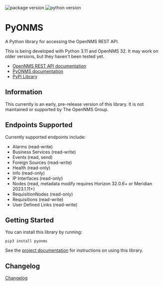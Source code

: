 ![package version](https://img.shields.io/pypi/v/pyonms)
![python version](https://img.shields.io/pypi/pyversions/pyonms)

# PyONMS

A Python library for accessing the OpenNMS REST API.

This is being developed with Python 3.11 and OpenNMS 32.
It may work on older versions, but they haven't been tested yet.

- [OpenNMS REST API documentation](https://docs.opennms.com/horizon/31/development/rest/rest-api.html)
- [PyONMS documentation](https://mmahacek.github.io/PyONMS/)
- [PyPi Library](https://pypi.org/project/pyonms/)

## Information

This currently is an early, pre-release version of this library.
It is not maintained or supported by The OpenNMS Group.


## Endpoints Supported

Currently supported endpoints include:

* Alarms (read-write)
* Business Services (read-write)
* Events (read, send)
* Foreign Sources (read-write)
* Health (read-only)
* Info (read-only)
* IP Interfaces (read-only)
* Nodes (read, metadata modify requires Horizon 32.0.6+ or Meridian 2023.1.11+)
* RequisitionNodes (read-only)
* Requisitions (read-write)
* User Defined Links (read-write)

## Getting Started

You can install this library by running:

```
pip3 install pyonms
```

See the [project documentation](https://mmahacek.github.io/PyONMS/) for instructions on using this library.


## Changelog

[Changelog](https://github.com/mmahacek/PyONMS/blob/main/CHANGELOG.md)
